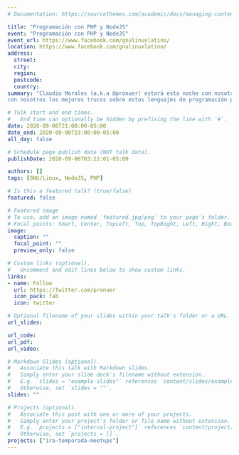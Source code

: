 ```yaml
---
# Documentation: https://sourcethemes.com/academic/docs/managing-content/

title: "Programación con PHP y NodeJS"
event: "Programación con PHP y NodeJS"
event_url: https://www.facebook.com/gnulinuxlatino/
location: https://www.facebook.com/gnulinuxlatino/
address:
  street:
  city:
  region:
  postcode:
  country:
summary: "Claudio Morales (a.k.a @pronuer) estará esta noche con nosotros platicando sobre Programación con PHP y NodeJS. Aprende 
con nosotros los mejores trucos sobre estos lenguajes de programación para tu próximo proyecto."

# Talk start and end times.
#   End time can optionally be hidden by prefixing the line with `#`.
date: 2020-09-06T21:00:00-05:00
date_end: 2020-09-06T23:00:00-05:00
all_day: false

# Schedule page publish date (NOT talk date).
publishDate: 2020-09-06T03:22:01-05:00

authors: []
tags: [GNU/Linux, NodeJS, PHP]

# Is this a featured talk? (true/false)
featured: false

# Featured image
# To use, add an image named `featured.jpg/png` to your page's folder.
# Focal points: Smart, Center, TopLeft, Top, TopRight, Left, Right, BottomLeft, Bottom, BottomRight.
image:
  caption: ""
  focal_point: ""
  preview_only: false

# Custom links (optional).
#   Uncomment and edit lines below to show custom links.
links:
- name: Follow
  url: https://twitter.com/pronuer
  icon_pack: fab
  icon: twitter

# Optional filename of your slides within your talk's folder or a URL.
url_slides:

url_code:
url_pdf:
url_video: 

# Markdown Slides (optional).
#   Associate this talk with Markdown slides.
#   Simply enter your slide deck's filename without extension.
#   E.g. `slides = "example-slides"` references `content/slides/example-slides.md`.
#   Otherwise, set `slides = ""`.
slides: ""

# Projects (optional).
#   Associate this post with one or more of your projects.
#   Simply enter your project's folder or file name without extension.
#   E.g. `projects = ["internal-project"]` references `content/project/deep-learning/index.md`.
#   Otherwise, set `projects = []`.
projects: ["1ra-temporada-meetups"]
---
```

